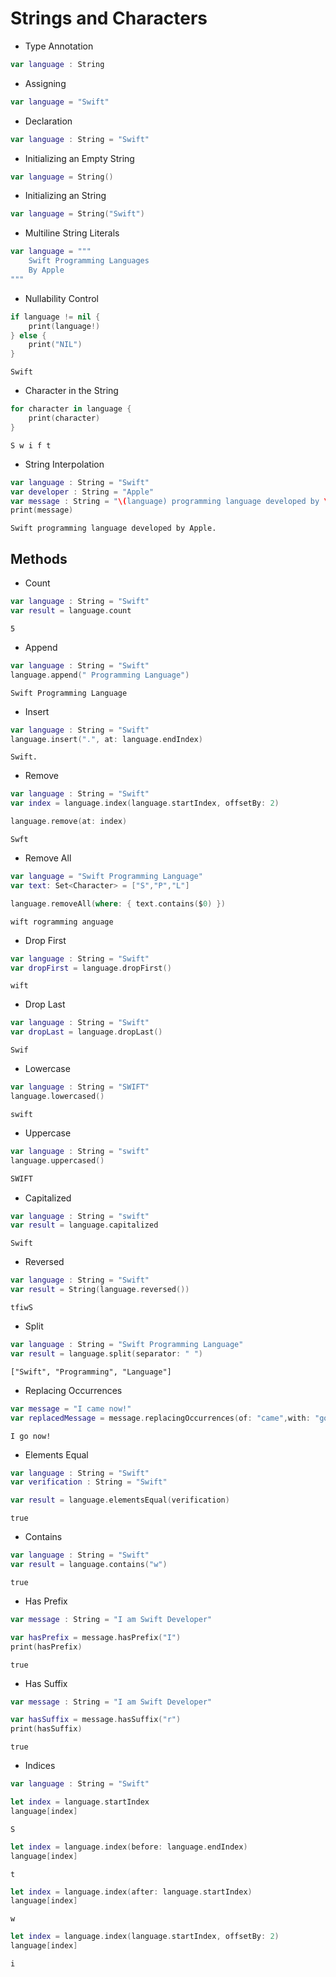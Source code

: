 # Strings and Characters
- Type Annotation
``` swift
var language : String
```

- Assigning
``` swift
var language = "Swift"
```

- Declaration
``` swift
var language : String = "Swift"
```

- Initializing an Empty String
``` swift
var language = String()
```

- Initializing an String
``` swift
var language = String("Swift")
```

- Multiline String Literals
``` swift
var language = """
    Swift Programming Languages
    By Apple
"""
```

- Nullability Control
```swift
if language != nil {
    print(language!)
} else {
    print("NIL")
}
```
```
Swift
```

- Character in the String
```swift
for character in language {
    print(character)
}
```
```
S w i f t
```

- String Interpolation
```swift
var language : String = "Swift"
var developer : String = "Apple"
var message : String = "\(language) programming language developed by \(developer)."
print(message)
```
```
Swift programming language developed by Apple.
```

## Methods

- Count
```swift
var language : String = "Swift"
var result = language.count
```
```
5
```

- Append
```swift
var language : String = "Swift"
language.append(" Programming Language")
```
```
Swift Programming Language
```

- Insert
```swift
var language : String = "Swift"
language.insert(".", at: language.endIndex)
```
```
Swift.
```

- Remove
```swift
var language : String = "Swift"
var index = language.index(language.startIndex, offsetBy: 2)

language.remove(at: index)
```
```
Swft
```

- Remove All
```swift
var language = "Swift Programming Language"
var text: Set<Character> = ["S","P","L"]

language.removeAll(where: { text.contains($0) })
```
```
wift rogramming anguage
```

- Drop First
```swift
var language : String = "Swift"
var dropFirst = language.dropFirst()
```
```
wift
```

- Drop Last
```swift
var language : String = "Swift"
var dropLast = language.dropLast()
```
```
Swif
```

- Lowercase
```swift
var language : String = "SWIFT"
language.lowercased()
```
```
swift
```

- Uppercase
```swift
var language : String = "swift"
language.uppercased()
```
```swift
SWIFT
```

- Capitalized
```swift
var language : String = "swift"
var result = language.capitalized
```
```
Swift
```

- Reversed
```Swift
var language : String = "Swift"
var result = String(language.reversed())
```
```
tfiwS
```

- Split
```swift
var language : String = "Swift Programming Language"
var result = language.split(separator: " ")
```
```
["Swift", "Programming", "Language"]
```

- Replacing Occurrences
```swift
var message = "I came now!"
var replacedMessage = message.replacingOccurrences(of: "came",with: "go")
```
```
I go now!
```

- Elements Equal
```swift
var language : String = "Swift"
var verification : String = "Swift"

var result = language.elementsEqual(verification)
```
```
true
```

- Contains
```swift
var language : String = "Swift"
var result = language.contains("w")
```
```
true
```

- Has Prefix
```swift
var message : String = "I am Swift Developer"

var hasPrefix = message.hasPrefix("I")
print(hasPrefix)
```
```
true
```

- Has Suffix
```swift
var message : String = "I am Swift Developer"

var hasSuffix = message.hasSuffix("r")
print(hasSuffix)
```
```
true
```

- Indices
```swift
var language : String = "Swift"
```

```swift
let index = language.startIndex
language[index]
```
```
S
```

```swift
let index = language.index(before: language.endIndex)
language[index]
```
```
t
```

```swift
let index = language.index(after: language.startIndex)
language[index]
```
```
w
```

```swift
let index = language.index(language.startIndex, offsetBy: 2)
language[index]
```
```
i
```
